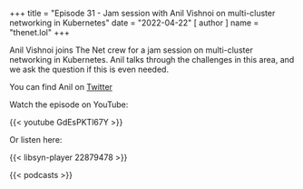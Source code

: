 +++
title = "Episode 31 - Jam session with Anil Vishnoi on multi-cluster networking in Kubernetes"
date = "2022-04-22"
[ author ]
  name = "thenet.lol"
+++

Anil Vishnoi joins The Net crew for a jam session on multi-cluster networking
in Kubernetes. Anil talks through the challenges in this area, and we ask the
question if this is even needed.

You can find Anil on [Twitter](https://twitter.com/vishnoianil_)

Watch the episode on YouTube:

{{< youtube GdEsPKTl67Y >}}

Or listen here:

{{< libsyn-player 22879478 >}}

{{< podcasts >}}
